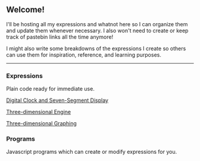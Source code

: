 ## Welcome!

I'll be hosting all my expressions and whatnot here so I can organize them and update them whenever necessary. I also won't need to create or keep track of pastebin links all the time anymore!

I might also write some breakdowns of the expressions I create so others can use them for inspiration, reference, and learning purposes.

---

### Expressions

Plain code ready for immediate use.

[Digital Clock and Seven-Segment Display](digitalclock.md)

[Three-dimensional Engine](3dengine.md)

[Three-dimensional Graphing](3dgraphing.md)

### Programs

Javascript programs which can create or modify expressions for you.

